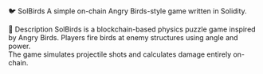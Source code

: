 🐦 SolBirds 
A simple on-chain Angry Birds-style game written in Solidity.  
 
🎯 Description 
SolBirds is a blockchain-based physics puzzle game inspired by Angry Birds. 
Players fire birds at enemy structures using angle and power.  
The game simulates projectile shots and calculates damage entirely on-chain.   
  
